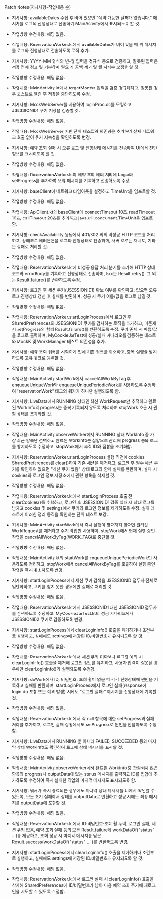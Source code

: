 Patch Notes(지시사항-작업내용 순)

- 지시사항: availableDates 수집 후 비어 있으면 "예약 가능한 날짜가 없습니다." 메시지를 로그와 진행상태로 전송하여 MainActivity에서 표시되도록 할 것.
- 작업방향 수정내용: 해당 없음.
- 작업내용: ReservationWorker.kt에서 availableDates가 비어 있을 때 위 메시지를 로그와 진행상태로 전송하도록 로직 추가.

- 지시사항: YYYY-MM 형식의 년-월 입력을 정규식 등으로 검증하고, 잘못된 입력은 저장 전에 경고 및 거부하며 필요 시 공백 제거 및 월 자리수 보정을 할 것.
- 작업방향 수정내용: 해당 없음.
- 작업내용: MainActivity.kt에서 targetMonths 입력을 검증·정규화하고, 잘못된 경우 토스트로 알린 후 저장을 중단하도록 수정.

- 지시사항: MockWebServer를 사용하여 loginProc.do를 모킹하고 JSESSIONID1 쿠키 저장을 검증할 것.
- 작업방향 수정내용: 해당 없음.
- 작업내용: MockWebServer 기반 단위 테스트와 의존성을 추가하여 실제 네트워크 호출 없이 쿠키 지속성을 확인하도록 변경.

- 지시사항: 예약 조회 실패 시 오류 로그 및 진행상태 메시지를 전송하여 UI에서 진단 정보를 표시하도록 할 것.
- 작업방향 수정내용: 해당 없음.
- 작업내용: ReservationWorker.kt의 예약 조회 예외 처리에 Log.e와 setProgress를 추가하여 오류 메시지를 기록하고 전송하도록 수정.

- 지시사항: baseClient에 네트워크 타임아웃을 설정하고 TimeUnit을 임포트할 것.
- 작업방향 수정내용: 해당 없음.
- 작업내용: ApiClient.kt의 baseClient에 connectTimeout 10초, readTimeout 10초, callTimeout 20초를 추가하고 java.util.concurrent.TimeUnit을 임포트함.

- 지시사항: checkAvailability 응답에서 401/302 외의 비성공 HTTP 코드를 처리하고, 상태코드·에러본문을 로그와 진행상태로 전송하며, 서버 오류는 재시도, 기타는 실패로 처리할 것.
- 작업방향 수정내용: 해당 없음.
- 작업내용: ReservationWorker.kt에 비성공 응답 처리 분기를 추가해 HTTP 상태코드와 errorBody를 기록하고 진행상태로 전송하며, 5xx는 Result.retry(), 그 외는 Result.failure()를 반환하도록 수정.

- 지시사항: 로그인 후 세션 쿠키(JSESSIONID1) 확보 여부를 확인하고, 없으면 오류 로그·진행상태 갱신 후 실패를 반환하며, 성공 시 쿠키 이름/값을 로그로 남길 것.
- 작업방향 수정내용: 해당 없음.
- 작업내용: ReservationWorker.startLoginProcess에서 로그인 후 SharedPreferences의 JSESSIONID1 쿠키를 검사하는 로직을 추가하고, 미존재 시 setProgress와 함께 Result.failure()를 반환하도록 수정. 쿠키 존재 시 이름/값을 로그로 출력하며, MyCookieJarTest에 성공/실패 시나리오를 검증하는 테스트와 MockK 및 WorkManager 테스트 의존성을 추가.

- 지시사항: 예약 조회 워커를 시작하기 전에 기존 워크를 취소하고, 중복 실행을 방지하도록 고유 워크로 등록할 것.
- 작업방향 수정내용: 해당 없음.
- 작업내용: MainActivity.startWork에서 cancelAllWorkByTag 후 enqueueUniqueWork와 enqueueUniquePeriodicWork를 사용하도록 수정하여 "reservationWork" 태그의 워커가 하나만 실행되도록 함.

- 지시사항: LiveData에서 RUNNING 상태인 최신 WorkRequest만 추적하고 완료된 WorkInfo의 progress는 중복 기록되지 않도록 처리하며 stopWork 호출 시 관찰 상태를 초기화할 것.
- 작업방향 수정내용: 해당 없음.
- 작업내용: MainActivity.observeWorker에서 RUNNING 상태 WorkInfo 중 가장 최근 항목만 선택하고 완료된 WorkInfo는 집합으로 관리해 progress 중복 로그를 방지하도록 수정하고, stopWork에서 추적 ID와 집합을 초기화함.

- 지시사항: ReservationWorker.startLoginProcess 실행 직전에 cookies SharedPreferences를 clear()하여 기존 세션을 제거하고, 로그인 후 필수 세션 쿠키를 확인하여 없으면 "세션 쿠키 없음" 상태 로그와 함께 실패를 반환하며, 실패 시 cookies와 로그인 정보 저장소에서 관련 항목을 삭제할 것.
- 작업방향 수정내용: 해당 없음.
- 작업내용: ReservationWorker.kt에서 startLoginProcess 호출 전 clearCookies()를 수행하고, 로그인 후 JSESSIONID1 검증 실패 시 상태 로그를 남기고 cookies 및 settings에서 쿠키와 로그인 정보를 제거하도록 수정. 실패 테스트에 이러한 정리 동작을 확인하는 단위 테스트 보강.

- 지시사항: MainActivity.startWork에서 즉시 실행이 필요하지 않으면 원타임 WorkRequest를 제거하고 주기 작업만 사용하며, stopWork에서 현재 실행 중인 작업을 cancelAllWorkByTag(WORK_TAG)로 중단할 것.
- 작업방향 수정내용: 해당 없음.
- 작업내용: MainActivity.kt의 startWork를 enqueueUniquePeriodicWork만 사용하도록 정리하고, stopWork에서 cancelAllWorkByTag를 호출하여 실행 중인 작업을 즉시 취소하도록 변경.

- 지시사항: startLoginProcess에서 세션 쿠키 검색을 JSESSIONID 접두사 전체로 일반화하고, 쿠키를 찾지 못한 경우에만 실패로 처리할 것.
- 작업방향 수정내용: 해당 없음.
- 작업내용: ReservationWorker.kt에서 JSESSIONID1 대신 JSESSIONID 접두사를 검색하도록 수정하고, MyCookieJarTest.kt의 성공 시나리오에서 JSESSIONID2 쿠키로 검증하도록 변경.

- 지시사항: startLoginProcess에서 clearLoginInfo() 호출을 제거하거나 조건부로 실행하고, 실패해도 settings에 저장된 ID/비밀번호가 유지되도록 할 것.
- 작업방향 수정내용: 해당 없음.
- 작업내용: ReservationWorker.kt에서 세션 쿠키 미확보나 로그인 예외 시 clearLoginInfo() 호출을 제거해 로그인 정보를 유지하고, 사용자 입력이 잘못된 경우에만 clearLoginInfo()가 실행되도록 수정함.

- 지시사항: doWork에서 ID, 비밀번호, 조회 월이 없을 때 각각 진행상태에 원인을 기록하고 실패를 반환하며, startLoginProcess에서 로그인 실패(response에 login.do 포함 또는 예외 발생) 시에도 "로그인 실패:" 메시지를 진행상태에 기록할 것.
- 작업방향 수정내용: 해당 없음.
- 작업내용: ReservationWorker.kt에서 각 null 항목에 대한 setProgress와 실패 처리를 추가하고, 로그인 실패 상황에서도 setProgress로 원인을 전달하도록 수정함.

- 지시사항: LiveData에서 RUNNING 뿐 아니라 FAILED, SUCCEEDED 등의 마지막 상태 WorkInfo도 확인하여 로그에 상태 메시지를 표시할 것.
- 작업방향 수정내용: 해당 없음.
- 작업내용: MainActivity.observeWorker에서 완료된 WorkInfo 중 관찰되지 않은 항목의 progress나 outputData에 있는 status 메시지를 출력하고 ID를 집합에 추가하도록 수정하여 즉시 실패한 작업의 마지막 메시지도 표시되도록 함.

- 지시사항: 워커가 즉시 종료되는 경우에도 마지막 상태 메시지를 UI에서 확인할 수 있도록, 모든 조기 실패에서 상태를 outputData로 반환하고 성공 시에도 최종 메시지를 outputData에 포함할 것.
- 작업방향 수정내용: 해당 없음.
- 작업내용: ReservationWorker.kt에서 ID·비밀번호·조회 월 누락, 로그인 실패, 세션 쿠키 없음, 예약 조회 실패 등의 모든 Result.failure에 workDataOf("status" ...)를 제공하고, 조회 성공 시 마지막 메시지를 담은 Result.success(workDataOf("status" ...))를 반환하도록 변경.

- 지시사항: startLoginProcess에서 clearLoginInfo() 호출을 제거하거나 조건부로 실행하고, 실패해도 settings에 저장된 ID/비밀번호가 유지되도록 할 것.
- 작업방향 수정내용: 해당 없음.
- 작업내용: ReservationWorker.kt에서 로그인 실패 시 clearLoginInfo() 호출을 삭제해 SharedPreferences에 ID/비밀번호가 남아 다음 예약 조회 주기에 재로그인을 시도할 수 있도록 수정함.

